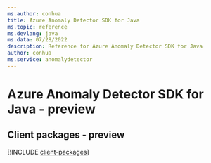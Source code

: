 ```yaml
---
ms.author: conhua
title: Azure Anomaly Detector SDK for Java
ms.topic: reference
ms.devlang: java
ms.data: 07/28/2022
description: Reference for Azure Anomaly Detector SDK for Java
author: conhua
ms.service: anomalydetector
---
```

# Azure Anomaly Detector SDK for Java - preview

## Client packages - preview
[!INCLUDE [client-packages](anomaly-detector-client-index.md)]
